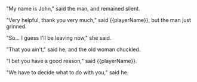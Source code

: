 "My name is John," said the man, and remained silent.

"Very helpful, thank you very much," said {{playerName}}, but the man just grinned.

"So... I guess I'll be leaving now," she said.

"That you ain't," said he, and the old woman chuckled.

"I bet you have a good reason," said {{playerName}}.

"We have to decide what to do with you," said he.
